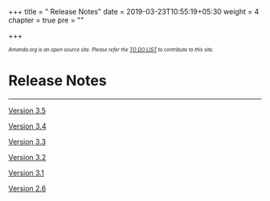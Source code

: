 +++
title = "     Release Notes"
date = 2019-03-23T10:55:19+05:30
weight = 4
chapter = true
pre = "<i class='far fa-file-alt'></i>"

+++

*<sub><sub>Amanda.org is an open source site. Please refer the [TO DO LIST](./about/_do) to contribute to this site.</sub></sub>*

# Release Notes
---

[Version 3.5](/release/v35)

[Version 3.4](/release/v34)

[Version 3.3](/release/v33)

[Version 3.2](/release/v32)

[Version 3.1](/release/v31)

[Version 2.6](/release/v26)